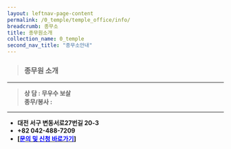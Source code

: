 ```yaml
---
layout: leftnav-page-content
permalink: /0_temple/temple_office/info/
breadcrumb: 종무소
title: 종무원소개
collection_name: 0_temple
second_nav_title: "종무소안내"
---
```


> ### **종무원 소개**

---

> **상    담 : 무우수 보살** <br>
> **종무/봉사 :** 

---

* **대전 서구 변동서로27번길 20-3**<br>
* **+82 042-488-7209**
* **[[<span style="color:blue">문의 및 신청 바로가기</span>] ](/1_0_templeNews/questions/)**

